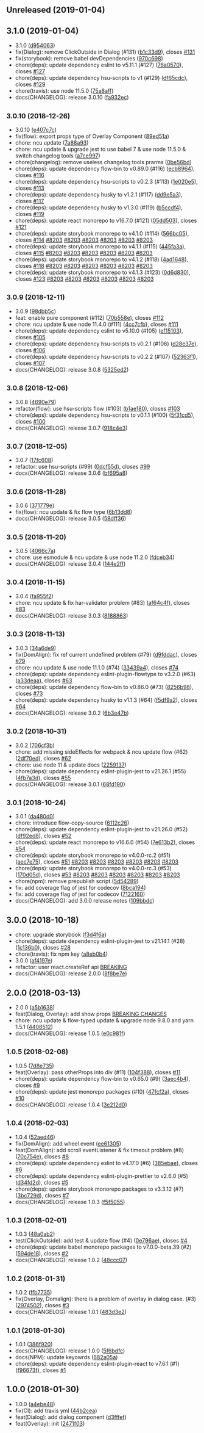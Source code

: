 ## Unreleased (2019-01-04)

## 3.1.0 (2019-01-04)

- 3.1.0 ([d954063](https://github.com/evenchange4/react-overlay-pack/commit/d954063))
- fix(Dialog): remove ClickOutside in Dialog (#131) ([b1c33d9](https://github.com/evenchange4/react-overlay-pack/commit/b1c33d9)), closes [#131](https://github.com/evenchange4/react-overlay-pack/issues/131)
- fix(storybook): remove babel devDependencies ([970c698](https://github.com/evenchange4/react-overlay-pack/commit/970c698))
- chore(deps): update dependency eslint to v5.11.1 (#127) ([76a0570](https://github.com/evenchange4/react-overlay-pack/commit/76a0570)), closes [#127](https://github.com/evenchange4/react-overlay-pack/issues/127)
- chore(deps): update dependency hsu-scripts to v1 (#129) ([df65cdc](https://github.com/evenchange4/react-overlay-pack/commit/df65cdc)), closes [#129](https://github.com/evenchange4/react-overlay-pack/issues/129)
- chore(travis): use node 11.5.0 ([75a8aff](https://github.com/evenchange4/react-overlay-pack/commit/75a8aff))
- docs(CHANGELOG): release 3.0.10 ([fa932ec](https://github.com/evenchange4/react-overlay-pack/commit/fa932ec))

## <small>3.0.10 (2018-12-26)</small>

- 3.0.10 ([e407c7c](https://github.com/evenchange4/react-overlay-pack/commit/e407c7c))
- fix(flow): export props type of Overlay Component ([89ed51a](https://github.com/evenchange4/react-overlay-pack/commit/89ed51a))
- chore: ncu update ([7a88a93](https://github.com/evenchange4/react-overlay-pack/commit/7a88a93))
- chore: ncu update & upgrade jest to use babel 7 & use node 11.5.0 & switch changelog tools ([a7ce997](https://github.com/evenchange4/react-overlay-pack/commit/a7ce997))
- chore(changelog): remove useless changelog tools prarms ([0be56bd](https://github.com/evenchange4/react-overlay-pack/commit/0be56bd))
- chore(deps): update dependency flow-bin to v0.89.0 (#116) ([ecb8964](https://github.com/evenchange4/react-overlay-pack/commit/ecb8964)), closes [#116](https://github.com/evenchange4/react-overlay-pack/issues/116)
- chore(deps): update dependency hsu-scripts to v0.2.3 (#113) ([1e020e5](https://github.com/evenchange4/react-overlay-pack/commit/1e020e5)), closes [#113](https://github.com/evenchange4/react-overlay-pack/issues/113)
- chore(deps): update dependency husky to v1.2.1 (#117) ([dd9e5a3](https://github.com/evenchange4/react-overlay-pack/commit/dd9e5a3)), closes [#117](https://github.com/evenchange4/react-overlay-pack/issues/117)
- chore(deps): update dependency husky to v1.3.0 (#119) ([b5ccdf4](https://github.com/evenchange4/react-overlay-pack/commit/b5ccdf4)), closes [#119](https://github.com/evenchange4/react-overlay-pack/issues/119)
- chore(deps): update react monorepo to v16.7.0 (#121) ([05dd503](https://github.com/evenchange4/react-overlay-pack/commit/05dd503)), closes [#121](https://github.com/evenchange4/react-overlay-pack/issues/121)
- chore(deps): update storybook monorepo to v4.1.0 (#114) ([566bc05](https://github.com/evenchange4/react-overlay-pack/commit/566bc05)), closes [#114](https://github.com/evenchange4/react-overlay-pack/issues/114) [#8203](https://github.com/evenchange4/react-overlay-pack/issues/8203) [#8203](https://github.com/evenchange4/react-overlay-pack/issues/8203) [#8203](https://github.com/evenchange4/react-overlay-pack/issues/8203) [#8203](https://github.com/evenchange4/react-overlay-pack/issues/8203) [#8203](https://github.com/evenchange4/react-overlay-pack/issues/8203) [#8203](https://github.com/evenchange4/react-overlay-pack/issues/8203)
- chore(deps): update storybook monorepo to v4.1.1 (#115) ([445fa3a](https://github.com/evenchange4/react-overlay-pack/commit/445fa3a)), closes [#115](https://github.com/evenchange4/react-overlay-pack/issues/115) [#8203](https://github.com/evenchange4/react-overlay-pack/issues/8203) [#8203](https://github.com/evenchange4/react-overlay-pack/issues/8203) [#8203](https://github.com/evenchange4/react-overlay-pack/issues/8203) [#8203](https://github.com/evenchange4/react-overlay-pack/issues/8203) [#8203](https://github.com/evenchange4/react-overlay-pack/issues/8203) [#8203](https://github.com/evenchange4/react-overlay-pack/issues/8203)
- chore(deps): update storybook monorepo to v4.1.2 (#118) ([4ad1648](https://github.com/evenchange4/react-overlay-pack/commit/4ad1648)), closes [#118](https://github.com/evenchange4/react-overlay-pack/issues/118) [#8203](https://github.com/evenchange4/react-overlay-pack/issues/8203) [#8203](https://github.com/evenchange4/react-overlay-pack/issues/8203) [#8203](https://github.com/evenchange4/react-overlay-pack/issues/8203) [#8203](https://github.com/evenchange4/react-overlay-pack/issues/8203) [#8203](https://github.com/evenchange4/react-overlay-pack/issues/8203) [#8203](https://github.com/evenchange4/react-overlay-pack/issues/8203)
- chore(deps): update storybook monorepo to v4.1.3 (#123) ([0d6d830](https://github.com/evenchange4/react-overlay-pack/commit/0d6d830)), closes [#123](https://github.com/evenchange4/react-overlay-pack/issues/123) [#8203](https://github.com/evenchange4/react-overlay-pack/issues/8203) [#8203](https://github.com/evenchange4/react-overlay-pack/issues/8203) [#8203](https://github.com/evenchange4/react-overlay-pack/issues/8203) [#8203](https://github.com/evenchange4/react-overlay-pack/issues/8203) [#8203](https://github.com/evenchange4/react-overlay-pack/issues/8203) [#8203](https://github.com/evenchange4/react-overlay-pack/issues/8203)

## <small>3.0.9 (2018-12-11)</small>

- 3.0.9 ([98dbb5c](https://github.com/evenchange4/react-overlay-pack/commit/98dbb5c))
- feat: enable pure component (#112) ([70b558e](https://github.com/evenchange4/react-overlay-pack/commit/70b558e)), closes [#112](https://github.com/evenchange4/react-overlay-pack/issues/112)
- chore: ncu update & use node 11.4.0 (#111) ([4cc7cfb](https://github.com/evenchange4/react-overlay-pack/commit/4cc7cfb)), closes [#111](https://github.com/evenchange4/react-overlay-pack/issues/111)
- chore(deps): update dependency eslint to v5.10.0 (#105) ([ef15103](https://github.com/evenchange4/react-overlay-pack/commit/ef15103)), closes [#105](https://github.com/evenchange4/react-overlay-pack/issues/105)
- chore(deps): update dependency hsu-scripts to v0.2.1 (#106) ([d28e37e](https://github.com/evenchange4/react-overlay-pack/commit/d28e37e)), closes [#106](https://github.com/evenchange4/react-overlay-pack/issues/106)
- chore(deps): update dependency hsu-scripts to v0.2.2 (#107) ([52363f1](https://github.com/evenchange4/react-overlay-pack/commit/52363f1)), closes [#107](https://github.com/evenchange4/react-overlay-pack/issues/107)
- docs(CHANGELOG): release 3.0.8 ([5325ed2](https://github.com/evenchange4/react-overlay-pack/commit/5325ed2))

## <small>3.0.8 (2018-12-06)</small>

- 3.0.8 ([4690e79](https://github.com/evenchange4/react-overlay-pack/commit/4690e79))
- refactor(flow): use hsu-scripts flow (#103) ([b1ae180](https://github.com/evenchange4/react-overlay-pack/commit/b1ae180)), closes [#103](https://github.com/evenchange4/react-overlay-pack/issues/103)
- chore(deps): update dependency hsu-scripts to v0.1.1 (#100) ([5f31cd5](https://github.com/evenchange4/react-overlay-pack/commit/5f31cd5)), closes [#100](https://github.com/evenchange4/react-overlay-pack/issues/100)
- docs(CHANGELOG): release 3.0.7 ([918c4e3](https://github.com/evenchange4/react-overlay-pack/commit/918c4e3))

## <small>3.0.7 (2018-12-05)</small>

- 3.0.7 ([17fc608](https://github.com/evenchange4/react-overlay-pack/commit/17fc608))
- refactor: use hsu-scripts (#99) ([0dcf55d](https://github.com/evenchange4/react-overlay-pack/commit/0dcf55d)), closes [#99](https://github.com/evenchange4/react-overlay-pack/issues/99)
- docs(CHANGELOG): release 3.0.6 ([bf695a8](https://github.com/evenchange4/react-overlay-pack/commit/bf695a8))

## <small>3.0.6 (2018-11-28)</small>

- 3.0.6 ([371779e](https://github.com/evenchange4/react-overlay-pack/commit/371779e))
- fix(flow): ncu update & fix flow type ([6b13dd8](https://github.com/evenchange4/react-overlay-pack/commit/6b13dd8))
- docs(CHANGELOG): release 3.0.5 ([58dff36](https://github.com/evenchange4/react-overlay-pack/commit/58dff36))

## <small>3.0.5 (2018-11-20)</small>

- 3.0.5 ([4066c7a](https://github.com/evenchange4/react-overlay-pack/commit/4066c7a))
- chore: use esmodule & ncu update & use node 11.2.0 ([fdceb34](https://github.com/evenchange4/react-overlay-pack/commit/fdceb34))
- docs(CHANGELOG): release 3.0.4 ([144e2ff](https://github.com/evenchange4/react-overlay-pack/commit/144e2ff))

## <small>3.0.4 (2018-11-15)</small>

- 3.0.4 ([fa955f2](https://github.com/evenchange4/react-overlay-pack/commit/fa955f2))
- chore: ncu update & fix har-validator problem (#83) ([af64c4f](https://github.com/evenchange4/react-overlay-pack/commit/af64c4f)), closes [#83](https://github.com/evenchange4/react-overlay-pack/issues/83)
- docs(CHANGELOG): release 3.0.3 ([8188863](https://github.com/evenchange4/react-overlay-pack/commit/8188863))

## <small>3.0.3 (2018-11-13)</small>

- 3.0.3 ([34a6de9](https://github.com/evenchange4/react-overlay-pack/commit/34a6de9))
- fix(DomAlign): fix ref current undefined problem (#79) ([d9fddac](https://github.com/evenchange4/react-overlay-pack/commit/d9fddac)), closes [#79](https://github.com/evenchange4/react-overlay-pack/issues/79)
- chore: ncu update & use node 11.1.0 (#74) ([33439a4](https://github.com/evenchange4/react-overlay-pack/commit/33439a4)), closes [#74](https://github.com/evenchange4/react-overlay-pack/issues/74)
- chore(deps): update dependency eslint-plugin-flowtype to v3.2.0 (#63) ([a33deaa](https://github.com/evenchange4/react-overlay-pack/commit/a33deaa)), closes [#63](https://github.com/evenchange4/react-overlay-pack/issues/63)
- chore(deps): update dependency flow-bin to v0.86.0 (#73) ([8256b98](https://github.com/evenchange4/react-overlay-pack/commit/8256b98)), closes [#73](https://github.com/evenchange4/react-overlay-pack/issues/73)
- chore(deps): update dependency husky to v1.1.3 (#64) ([f5df9a2](https://github.com/evenchange4/react-overlay-pack/commit/f5df9a2)), closes [#64](https://github.com/evenchange4/react-overlay-pack/issues/64)
- docs(CHANGELOG): release 3.0.2 ([6b3e47b](https://github.com/evenchange4/react-overlay-pack/commit/6b3e47b))

## <small>3.0.2 (2018-10-31)</small>

- 3.0.2 ([706cf3b](https://github.com/evenchange4/react-overlay-pack/commit/706cf3b))
- chore: add missing sideEffects for webpack & ncu update flow (#62) ([2df70ed](https://github.com/evenchange4/react-overlay-pack/commit/2df70ed)), closes [#62](https://github.com/evenchange4/react-overlay-pack/issues/62)
- chore: use node 11 & update docs ([2259137](https://github.com/evenchange4/react-overlay-pack/commit/2259137))
- chore(deps): update dependency eslint-plugin-jest to v21.26.1 (#55) ([4fb7a3d](https://github.com/evenchange4/react-overlay-pack/commit/4fb7a3d)), closes [#55](https://github.com/evenchange4/react-overlay-pack/issues/55)
- docs(CHANGELOG): release 3.0.1 ([68fd190](https://github.com/evenchange4/react-overlay-pack/commit/68fd190))

## <small>3.0.1 (2018-10-24)</small>

- 3.0.1 ([da480d0](https://github.com/evenchange4/react-overlay-pack/commit/da480d0))
- chore: introduce flow-copy-source ([6112c26](https://github.com/evenchange4/react-overlay-pack/commit/6112c26))
- chore(deps): update dependency eslint-plugin-jest to v21.26.0 (#52) ([df92ed8](https://github.com/evenchange4/react-overlay-pack/commit/df92ed8)), closes [#52](https://github.com/evenchange4/react-overlay-pack/issues/52)
- chore(deps): update react monorepo to v16.6.0 (#54) ([7e613b2](https://github.com/evenchange4/react-overlay-pack/commit/7e613b2)), closes [#54](https://github.com/evenchange4/react-overlay-pack/issues/54)
- chore(deps): update storybook monorepo to v4.0.0-rc.2 (#51) ([aec7e75](https://github.com/evenchange4/react-overlay-pack/commit/aec7e75)), closes [#51](https://github.com/evenchange4/react-overlay-pack/issues/51) [#8203](https://github.com/evenchange4/react-overlay-pack/issues/8203) [#8203](https://github.com/evenchange4/react-overlay-pack/issues/8203) [#8203](https://github.com/evenchange4/react-overlay-pack/issues/8203) [#8203](https://github.com/evenchange4/react-overlay-pack/issues/8203) [#8203](https://github.com/evenchange4/react-overlay-pack/issues/8203) [#8203](https://github.com/evenchange4/react-overlay-pack/issues/8203)
- chore(deps): update storybook monorepo to v4.0.0-rc.3 (#53) ([170d05d](https://github.com/evenchange4/react-overlay-pack/commit/170d05d)), closes [#53](https://github.com/evenchange4/react-overlay-pack/issues/53) [#8203](https://github.com/evenchange4/react-overlay-pack/issues/8203) [#8203](https://github.com/evenchange4/react-overlay-pack/issues/8203) [#8203](https://github.com/evenchange4/react-overlay-pack/issues/8203) [#8203](https://github.com/evenchange4/react-overlay-pack/issues/8203) [#8203](https://github.com/evenchange4/react-overlay-pack/issues/8203) [#8203](https://github.com/evenchange4/react-overlay-pack/issues/8203)
- chore(npm): remove prepublish script ([5d54289](https://github.com/evenchange4/react-overlay-pack/commit/5d54289))
- fix: add coverage flag of jest for codecov ([8bca194](https://github.com/evenchange4/react-overlay-pack/commit/8bca194))
- fix: add coverage flag of jest for codecov ([7122160](https://github.com/evenchange4/react-overlay-pack/commit/7122160))
- docs(CHANGELOG): add 3.0.0 release notes ([109bbdc](https://github.com/evenchange4/react-overlay-pack/commit/109bbdc))

## 3.0.0 (2018-10-18)

- chore: upgrade storybook ([f3d4f6a](https://github.com/evenchange4/react-overlay-pack/commit/f3d4f6a))
- chore(deps): update dependency eslint-plugin-jest to v21.14.1 (#28) ([1c136b0](https://github.com/evenchange4/react-overlay-pack/commit/1c136b0)), closes [#28](https://github.com/evenchange4/react-overlay-pack/issues/28)
- chore(travis): fix npm key ([a8eb0b4](https://github.com/evenchange4/react-overlay-pack/commit/a8eb0b4))
- 3.0.0 ([af4197e](https://github.com/evenchange4/react-overlay-pack/commit/af4197e))
- refactor: user react.createRef api [BREAKING](<[512b303](https://github.com/evenchange4/react-overlay-pack/commit/512b303)>)
- docs(CHANGELOG): release 2.0.0 ([8f8be7e](https://github.com/evenchange4/react-overlay-pack/commit/8f8be7e))

## 2.0.0 (2018-03-13)

- 2.0.0 ([a5b1638](https://github.com/evenchange4/react-overlay-pack/commit/a5b1638))
- feat(Dialog, Overlay): add show props [BREAKING CHANGES](<[2e6c6df](https://github.com/evenchange4/react-overlay-pack/commit/2e6c6df)>)
- chore: ncu update & flow-typed update & upgrade node 9.8.0 and yarn 1.5.1 ([4408512](https://github.com/evenchange4/react-overlay-pack/commit/4408512))
- docs(CHANGELOG): release 1.0.5 ([e0c981f](https://github.com/evenchange4/react-overlay-pack/commit/e0c981f))

## <small>1.0.5 (2018-02-08)</small>

- 1.0.5 ([7d8e735](https://github.com/evenchange4/react-overlay-pack/commit/7d8e735))
- feat(Overlay): pass otherProps into div (#11) ([104f388](https://github.com/evenchange4/react-overlay-pack/commit/104f388)), closes [#11](https://github.com/evenchange4/react-overlay-pack/issues/11)
- chore(deps): update dependency flow-bin to v0.65.0 (#9) ([3aec4b4](https://github.com/evenchange4/react-overlay-pack/commit/3aec4b4)), closes [#9](https://github.com/evenchange4/react-overlay-pack/issues/9)
- chore(deps): update jest monorepo packages (#10) ([47fcf2a](https://github.com/evenchange4/react-overlay-pack/commit/47fcf2a)), closes [#10](https://github.com/evenchange4/react-overlay-pack/issues/10)
- docs(CHANGELOG): release 1.0.4 ([3e212d0](https://github.com/evenchange4/react-overlay-pack/commit/3e212d0))

## <small>1.0.4 (2018-02-03)</small>

- 1.0.4 ([52aed46](https://github.com/evenchange4/react-overlay-pack/commit/52aed46))
- fix(DomAlign): add wheel event ([ee61305](https://github.com/evenchange4/react-overlay-pack/commit/ee61305))
- feat(DomAlign): add scroll eventListener & fix timeout problem (#8) ([70c754e](https://github.com/evenchange4/react-overlay-pack/commit/70c754e)), closes [#8](https://github.com/evenchange4/react-overlay-pack/issues/8)
- chore(deps): update dependency eslint to v4.17.0 (#6) ([385ebae](https://github.com/evenchange4/react-overlay-pack/commit/385ebae)), closes [#6](https://github.com/evenchange4/react-overlay-pack/issues/6)
- chore(deps): update dependency eslint-plugin-prettier to v2.6.0 (#5) ([d34fd2d](https://github.com/evenchange4/react-overlay-pack/commit/d34fd2d)), closes [#5](https://github.com/evenchange4/react-overlay-pack/issues/5)
- chore(deps): update storybook monorepo packages to v3.3.12 (#7) ([3bc729d](https://github.com/evenchange4/react-overlay-pack/commit/3bc729d)), closes [#7](https://github.com/evenchange4/react-overlay-pack/issues/7)
- docs(CHANGELOG): release 1.0.3 ([f5f5055](https://github.com/evenchange4/react-overlay-pack/commit/f5f5055))

## <small>1.0.3 (2018-02-01)</small>

- 1.0.3 ([48a0ab2](https://github.com/evenchange4/react-overlay-pack/commit/48a0ab2))
- test(ClickOutside): add test & update flow (#4) ([0e796ae](https://github.com/evenchange4/react-overlay-pack/commit/0e796ae)), closes [#4](https://github.com/evenchange4/react-overlay-pack/issues/4)
- chore(deps): update babel monorepo packages to v7.0.0-beta.39 (#2) ([594de18](https://github.com/evenchange4/react-overlay-pack/commit/594de18)), closes [#2](https://github.com/evenchange4/react-overlay-pack/issues/2)
- docs(CHANGELOG): release 1.0.2 ([48ccc07](https://github.com/evenchange4/react-overlay-pack/commit/48ccc07))

## <small>1.0.2 (2018-01-31)</small>

- 1.0.2 ([ffb7735](https://github.com/evenchange4/react-overlay-pack/commit/ffb7735))
- fix(Overlay, Domalign): there is a problem of overlay in dialog case. (#3) ([2974502](https://github.com/evenchange4/react-overlay-pack/commit/2974502)), closes [#3](https://github.com/evenchange4/react-overlay-pack/issues/3)
- docs(CHANGELOG): release 1.0.1 ([483d3e2](https://github.com/evenchange4/react-overlay-pack/commit/483d3e2))

## <small>1.0.1 (2018-01-30)</small>

- 1.0.1 ([386f920](https://github.com/evenchange4/react-overlay-pack/commit/386f920))
- docs(CHANGELOG): release 1.0.0 ([5f6bdfc](https://github.com/evenchange4/react-overlay-pack/commit/5f6bdfc))
- docs(NPM): update keyowrds ([682a05a](https://github.com/evenchange4/react-overlay-pack/commit/682a05a))
- chore(deps): update dependency eslint-plugin-react to v7.6.1 (#1) ([f96673f](https://github.com/evenchange4/react-overlay-pack/commit/f96673f)), closes [#1](https://github.com/evenchange4/react-overlay-pack/issues/1)

## 1.0.0 (2018-01-30)

- 1.0.0 ([a4ebe48](https://github.com/evenchange4/react-overlay-pack/commit/a4ebe48))
- fix(CI): add travis yml ([44b2cea](https://github.com/evenchange4/react-overlay-pack/commit/44b2cea))
- feat(Dialog): add dialog component ([d3fffef](https://github.com/evenchange4/react-overlay-pack/commit/d3fffef))
- feat(Overlay): init ([2471f03](https://github.com/evenchange4/react-overlay-pack/commit/2471f03))
